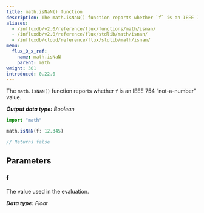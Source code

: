 ```yaml
---
title: math.isNaN() function
description: The math.isNaN() function reports whether `f` is an IEEE 754 “not-a-number” value.
aliases:
  - /influxdb/v2.0/reference/flux/functions/math/isnan/
  - /influxdb/v2.0/reference/flux/stdlib/math/isnan/
  - /influxdb/cloud/reference/flux/stdlib/math/isnan/
menu:
  flux_0_x_ref:
    name: math.isNaN
    parent: math
weight: 301
introduced: 0.22.0
---
```


The `math.isNaN()` function reports whether `f` is an IEEE 754 “not-a-number” value.

_**Output data type:** Boolean_

```js
import "math"

math.isNaN(f: 12.345)

// Returns false
```

## Parameters

### f
The value used in the evaluation.

_**Data type:** Float_
